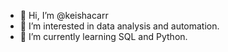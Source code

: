 - 👋 Hi, I’m @keishacarr
- 👀 I’m interested in data analysis and automation.
- 🌱 I’m currently learning SQL and Python.

<!---
keishacarr/keishacarr is a ✨ special ✨ repository because its `README.md` (this file) appears on your GitHub profile.
You can click the Preview link to take a look at your changes.
--->
